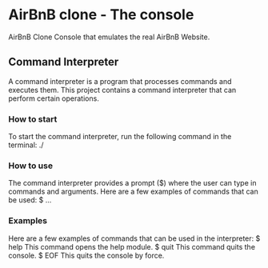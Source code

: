 <h1>AirBnB clone - The console</h1>
AirBnB Clone Console that emulates the real AirBnB Website.

<h2>Command Interpreter</h2>
<p>A command interpreter is a program that processes commands and executes them. This project contains a command interpreter that can perform certain operations.</p>

<h3>How to start</h3>
To start the command interpreter, run the following command in the terminal:
	./<console.py>

<h3>How to use</h3>
The command interpreter provides a prompt ($) where the user can type in commands and arguments.
Here are a few examples of commands that can be used:
	$ <command> <arg1> <arg2> ...

<h3>Examples</h3>
Here are a few examples of commands that can be used in the interpreter:
	$ help
This command opens the help module.
	$ quit
This command quits the console.
	$ EOF
This quits the console by force.